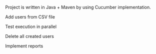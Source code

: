 Project is written in Java + Maven by using Cucumber implementation.

Add users from CSV file

Test execution in parallel

Delete all created users

Implement reports

